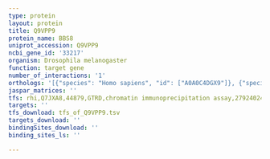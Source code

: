 ```yaml
---
type: protein
layout: protein
title: Q9VPP9
protein_name: BBS8
uniprot_accession: Q9VPP9
ncbi_gene_id: '33217'
organism: Drosophila melanogaster
function: target gene
number_of_interactions: '1'
orthologs: '[{"species": "Homo sapiens", "id": ["A0A0C4DGX9"]}, {"species": "Mus musculus", "id": ["<a href=\"/protein/q8vd72\">Q8VD72</a>"]}, {"species": "Rattus norvegicus", "id": ["<a href=\"/protein/b1wbt5\">B1WBT5</a>"]}, {"species": "Caenorhabditis elegans", "id": ["<a href=\"/protein/q23049\">Q23049</a>"]}]'
jaspar_matrices: ''
tfs: rhi,Q7JXA8,44879,GTRD,chromatin immunoprecipitation assay,27924024%5Buid%5D,No
targets: ''
tfs_download: tfs_of_Q9VPP9.tsv
targets_download: ''
bindingSites_download: ''
binding_sites_ls: ''

---
```

